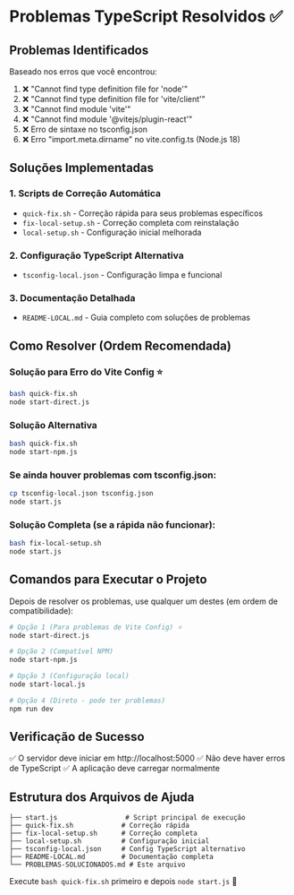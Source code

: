 # Problemas TypeScript Resolvidos ✅

## Problemas Identificados
Baseado nos erros que você encontrou:

1. ❌ "Cannot find type definition file for 'node'"
2. ❌ "Cannot find type definition file for 'vite/client'"
3. ❌ "Cannot find module 'vite'"
4. ❌ "Cannot find module '@vitejs/plugin-react'"
5. ❌ Erro de sintaxe no tsconfig.json
6. ❌ Erro "import.meta.dirname" no vite.config.ts (Node.js 18)

## Soluções Implementadas

### 1. Scripts de Correção Automática
- `quick-fix.sh` - Correção rápida para seus problemas específicos
- `fix-local-setup.sh` - Correção completa com reinstalação
- `local-setup.sh` - Configuração inicial melhorada

### 2. Configuração TypeScript Alternativa
- `tsconfig-local.json` - Configuração limpa e funcional

### 3. Documentação Detalhada
- `README-LOCAL.md` - Guia completo com soluções de problemas

## Como Resolver (Ordem Recomendada)

### Solução para Erro do Vite Config ⭐
```bash
bash quick-fix.sh
node start-direct.js
```

### Solução Alternativa
```bash
bash quick-fix.sh
node start-npm.js
```

### Se ainda houver problemas com tsconfig.json:
```bash
cp tsconfig-local.json tsconfig.json
node start.js
```

### Solução Completa (se a rápida não funcionar):
```bash
bash fix-local-setup.sh
node start.js
```

## Comandos para Executar o Projeto

Depois de resolver os problemas, use qualquer um destes (em ordem de compatibilidade):
```bash
# Opção 1 (Para problemas de Vite Config) ⭐
node start-direct.js

# Opção 2 (Compatível NPM)
node start-npm.js

# Opção 3 (Configuração local)
node start-local.js

# Opção 4 (Direto - pode ter problemas)
npm run dev
```

## Verificação de Sucesso
✅ O servidor deve iniciar em http://localhost:5000
✅ Não deve haver erros de TypeScript
✅ A aplicação deve carregar normalmente

## Estrutura dos Arquivos de Ajuda
```
├── start.js                 # Script principal de execução
├── quick-fix.sh            # Correção rápida
├── fix-local-setup.sh      # Correção completa
├── local-setup.sh          # Configuração inicial
├── tsconfig-local.json     # Config TypeScript alternativo
├── README-LOCAL.md         # Documentação completa
└── PROBLEMAS-SOLUCIONADOS.md # Este arquivo
```

Execute `bash quick-fix.sh` primeiro e depois `node start.js` 🚀
